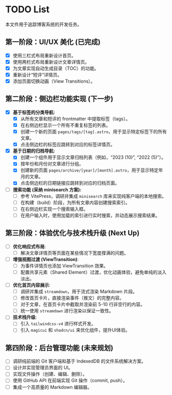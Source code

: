 # TODO List

本文件用于追踪博客系统的开发任务。

## 第一阶段：UI/UX 美化 (已完成)

- [x] 使用三栏式布局重新设计首页。
- [x] 使用两栏式布局重新设计文章详情页。
- [x] 为文章实现自动生成目录（TOC）的功能。
- [x] 重新设计“短评”详情页。
- [x] 添加页面切换动画（View Transitions）。

## 第二阶段：侧边栏功能实现 (下一步)

- [x] **基于标签的分类导航:**
    - [x] 从所有文章和短评的 frontmatter 中提取标签（tags）。
    - [x] 在右侧边栏显示一个所有不重复标签的列表。
    - [x] 创建一个新的页面 `pages/tags/[tag].astro`，用于显示特定标签下的所有文章。
    - [x] 点击侧边栏的标签应跳转到对应的标签详情页。
- [x] **基于日期的归档导航:**
    - [x] 创建一个组件用于显示文章归档列表（例如，“2023 (10)”, “2022 (5)”）。
    - [x] 按年份和月份对文章进行分组。
    - [x] 创建新的页面 `pages/archive/[year]/[month].astro`，用于显示特定年月的文章。
    - [x] 点击侧边栏的日期链接应跳转到对应的归档页面。
- [ ] **搜索功能 (采纳 minisearch 方案):**
    - [ ] 参考 VitePress，调研并集成 `minisearch` 库来实现纯客户端的本地搜索。
    - [ ] 在构建（build）阶段，为所有文章内容创建搜索索引。
    - [ ] 在右侧边栏实现一个搜索输入框。
    - [ ] 在用户输入时，使用加载的索引进行实时搜索，并动态展示搜索结果。

## 第三阶段：体验优化与技术栈升级 (Next Up)
- [ ] **优化响应式布局**:
    - [ ] 解决文章详情页等页面在某些情况下宽度撑满的问题。
- [ ] **增强视图过渡 (ViewTransition)**:
    - [ ] 为事件详情页也添加 ViewTransition 效果。
    - [ ] 配置共享元素（Shared Element）过渡，优化动画体验，避免单纯的淡入淡出。
- [ ] **优化首页内容展示**:
    - [ ] 调研并集成 `streamdown`，用于流式渲染 Markdown 片段。
    - [ ] 修改首页卡片，直接渲染事件（推文）的完整内容。
    - [ ] 对于文章，在首页卡片中截取并渲染前 5-10 行非空行的内容。
    - [ ] 统一使用 `streamdown` 进行渲染以保证一致性。
- [ ] **技术栈升级**:
    - [ ] 引入 `tailwindcss-v4` 进行样式开发。
    - [ ] 引入 `magicui` 和 `shadcn/ui` 来优化组件，提升UI体验。

## 第四阶段：后台管理功能 (未来规划)

- [ ] 调研纯前端的 Git 客户端和基于 IndexedDB 的文件系统解决方案。
- [ ] 设计并实现管理员界面的 UI。
- [ ] 实现文件操作（创建、编辑、删除）。
- [ ] 使用 GitHub API 在前端实现 Git 操作（commit, push）。
- [ ] 集成一个高质量的 Markdown 编辑器。
